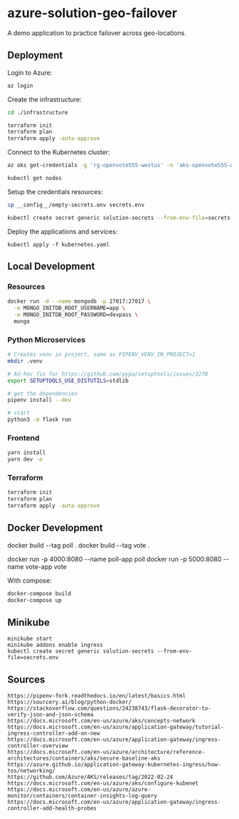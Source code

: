 # azure-solution-geo-failover

A demo application to practice failover across geo-locations.

## Deployment

Login to Azure:

```sh
az login
```
Create the infrastructure:

```sh
cd ./infrastructure

terraform init
terraform plan
terraform apply -auto-approve
```

Connect to the Kubernetes cluster:

```sh
az aks get-credentials -g 'rg-openvote555-westus' -n 'aks-openvote555-westus'

kubectl get nodes
```

Setup the credentials resources:

```sh
cp __config__/empty-secrets.env secrets.env

kubectl create secret generic solution-secrets --from-env-file=secrets.env
```

Deploy the applications and services:

```
kubectl apply -f kubernetes.yaml
```

## Local Development

### Resources

```sh
docker run -d --name mongodb -p 27017:27017 \
  -e MONGO_INITDB_ROOT_USERNAME=app \
  -e MONGO_INITDB_ROOT_PASSWORD=devpass \
  mongo
```

### Python Microservices

```sh
# Creates venv in project, same as PIPENV_VENV_IN_PROJECT=1
mkdir .venv

# Ad-hoc fix for https://github.com/pypa/setuptools/issues/3278
export SETUPTOOLS_USE_DISTUTILS=stdlib

# get the dependencies
pipenv install --dev

# start
python3 -m flask run
```

### Frontend

```sh
yarn install
yarn dev -o
```

### Terraform

```sh
terraform init
terraform plan
terraform apply -auto-approve
```

## Docker Development

docker build --tag poll .
docker build --tag vote .

docker run -p 4000:8080 --name poll-app poll
docker run -p 5000:8080 --name vote-app vote

With compose:

```sh
docker-compose build
docker-compose up
```

## Minikube

```
minikube start
minikube addons enable ingress
kubectl create secret generic solution-secrets --from-env-file=secrets.env
```

## Sources

```
https://pipenv-fork.readthedocs.io/en/latest/basics.html
https://sourcery.ai/blog/python-docker/
https://stackoverflow.com/questions/24238743/flask-decorator-to-verify-json-and-json-schema
https://docs.microsoft.com/en-us/azure/aks/concepts-network
https://docs.microsoft.com/en-us/azure/application-gateway/tutorial-ingress-controller-add-on-new
https://docs.microsoft.com/en-us/azure/application-gateway/ingress-controller-overview
https://docs.microsoft.com/en-us/azure/architecture/reference-architectures/containers/aks/secure-baseline-aks
https://azure.github.io/application-gateway-kubernetes-ingress/how-tos/networking/
https://github.com/Azure/AKS/releases/tag/2022-02-24
https://docs.microsoft.com/en-us/azure/aks/configure-kubenet
https://docs.microsoft.com/en-us/azure/azure-monitor/containers/container-insights-log-query
https://docs.microsoft.com/en-us/azure/application-gateway/ingress-controller-add-health-probes
```